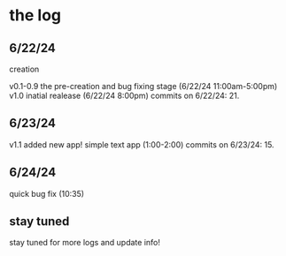# the log

## 6/22/24
creation

v0.1-0.9 the pre-creation and bug fixing stage (6/22/24 11:00am-5:00pm)
v1.0 inatial realease (6/22/24 8:00pm)
commits on 6/22/24:
21.

## 6/23/24
v1.1 added new app! simple text app (1:00-2:00)
commits on 6/23/24:
15.

## 6/24/24
quick bug fix (10:35)

## stay tuned
stay tuned for more logs and update info!

